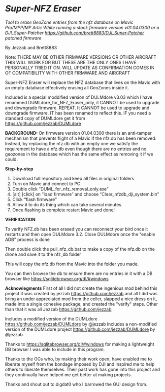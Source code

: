 # ***Super-NFZ Eraser***

*Tool to erase GeoZone entries from the nfz database on Mavic Pro/MPP/MP Artic White running a stock firmware version v01.04.0300 or a DJI_Super-Patcher https://github.com/brett8883/DJI_Super-Patcher patched firmware* 

By Jezzab and Brett8883

Note: THERE MAY BE OTHER FIRMWARE VERSIONS OR OTHER AIRCRAFT THIS WILL WORK FOR BUT THESE ARE THE ONLY ONES I HAVE PERSONALLY TRIED IT ON. WILL UPDATE AS CONFIRMATION COMES IN OF COMPATIBILITY WITH OTHER FIRMWARE AND AIRCRAFT

Super-NFZ Eraser will replace the NFZ database that lives on the Mavic with an empty database effectively erasing all GeoZones inside it. 

Included is a special moddified version of DULMdore v3.03 which I have renammed DUMLdore_for_NFZ_Eraser_only, it CANNOT be used to upgrade and downgrade firmware. REPEAT. It CANNOT be used to upgrade and downgrade firmware. IT has been renamed to reflect this. IF you need a standard copy of DUMLdore get it from https://github.com/jezzab/DUMLdore

**BACKGROUND:** On firmware version 01.04.0300 there is an anti-tamper mechanism that prevents flight of a Mavic if the nfz.db has been removed. Instead, by replacing the nfz.db with an empty one we satisfy the requirement to have a nfz.db even though there are no entries and no geozones in the database which has the same effect as removing it if we could. 

**Step-by-step**
1. Download full repository and keep all files in original folders
2. Turn on Mavic and connect to PC 
3. Double click “DUML_for_nfz_removal_only.exe”
4. [alt] [click] on “load firmware” and choose “Clear_nfzdb_dji_system.bin”
5. Click “flash firmware” 
6. Allow it to do its thing which can take several minutes. 
7. Once flashing is complete restart Mavic and done!

**VERIFICATION**

To verify NFZ.db has been erased you can reconnect your bird once it restarts and then open DULMdore 3.2. Close DULMdore once the "enable ADB" process is done  

Then double click the pull_nfz_db.bat to make a copy of the nfz.db on the drone and save it to the nfz_db folder 

This will copy the nfz.db from the Mavic into the folder you made.

You can then browse the db to ensure there are no entries in it with a DB browser like https://sqlitebrowser.org/dl/#windows

**Acknowlegments**
 First of all I did not create the ingenious mod behind this project it was created by jezzab https://github.com/jezzab and all I did was bring an under appreciated mod from the celler, slapped a nice dress on it, made into a single cohesive package, and created the "verify" steps. Other than that it was all Jezzab https://github.com/jezzab 

Includes a modified version of the DUMLdore https://github.com/jezzab/DUMLdore by @jezzab
Includes a non-modified version of the DUMLdore project https://github.com/jezzab/DUMLdore by @jezzab

Thanks to https://sqlitebrowser.org/dl/#windows for making a lightweight DB browser I was able to include in this program. 

Thanks to the OGs who, by making their work open, have enabled me to liberate myself from the bondage imposed by DJI and inspired me to help others to liberate themselves. Their past work has gone into this project and they continually have helped me get better at making projects. 

Thanks and shout out to digdat0 who I barrowed the GUI design from. 


